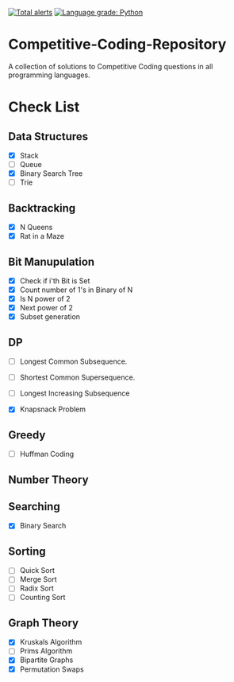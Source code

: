 [![Total alerts](https://img.shields.io/lgtm/alerts/g/fosscellcet/Competitive-Coding-Repository.svg?logo=lgtm&logoWidth=18)](https://lgtm.com/projects/g/fosscellcet/Competitive-Coding-Repository/alerts/)
[![Language grade: Python](https://img.shields.io/lgtm/grade/python/g/fosscellcet/Competitive-Coding-Repository.svg?logo=lgtm&logoWidth=18)](https://lgtm.com/projects/g/fosscellcet/Competitive-Coding-Repository/context:python)

# Competitive-Coding-Repository
A collection of solutions to Competitive Coding questions in all programming languages.

# Check List 

## Data Structures
- [x] Stack
- [ ] Queue
- [x] Binary Search Tree
- [ ] Trie

## Backtracking
- [x] N Queens 
- [x] Rat in a Maze

## Bit Manupulation
- [x] Check if i'th Bit is Set
- [x] Count number of 1's in Binary of N
- [x] Is N power of 2
- [x] Next power of 2
- [x] Subset generation

## DP
- [ ] Longest Common Subsequence.
- [ ] Shortest Common Supersequence.
- [ ] Longest Increasing Subsequence
- [x] Knapsnack Problem


## Greedy
- [ ] Huffman Coding

## Number Theory

## Searching
- [x] Binary Search

## Sorting
- [ ] Quick Sort
- [ ] Merge Sort
- [ ] Radix Sort
- [ ] Counting Sort

## Graph Theory
- [x] Kruskals Algorithm
- [ ] Prims Algorithm
- [x] Bipartite Graphs
- [x] Permutation Swaps
